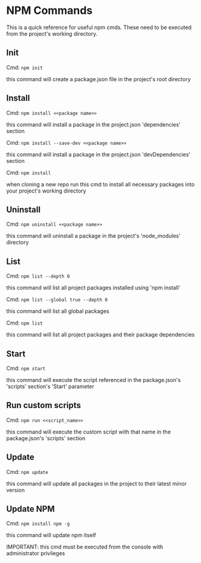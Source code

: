 # NPM Commands
 
This is a quick reference for useful npm cmds.  These need to be executed from the project's working directory.

## Init
Cmd: `npm init`

this command will create a package.json file in the project's root directory

## Install
Cmd: `npm install <<package name>>`

this command will install a package in the project.json 'dependencies' section

Cmd: `npm install --save-dev <<package name>>`

this command will install a package in the project.json 'devDependencies' section

Cmd: `npm install`

when cloning a new repo run this cmd to install all necessary packages into your project's working directory  

## Uninstall
Cmd: `npm uninstall <<package name>>`

this command will uninstall a package in the project's 'node_modules' directory

## List
Cmd: `npm list --depth 0`

this command will list all project packages installed using 'npm install'

Cmd: `npm list --global true --depth 0`

this command will list all global packages

Cmd: `npm list`

this command will list all project packages and their package dependencies

## Start
Cmd: `npm start`

this command will execute the script referenced in the package.json's 'scripts' section's 'Start' parameter

## Run custom scripts
Cmd: `npm run <<script_name>>`

this command will execute the custom script with  that name in the package.json's 'scripts' section

## Update
Cmd: `npm update`

this command will update all packages in the project to their latest minor version

## Update NPM
Cmd: `npm install npm -g`

this command will update npm itself

IMPORTANT: this cmd must be executed from the console with administrator privileges 



